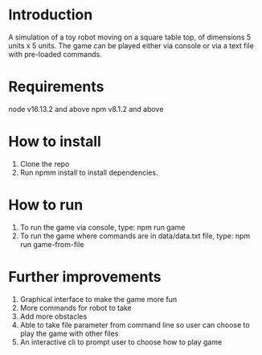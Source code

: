 # Introduction

A simulation of a toy robot moving on a square table top, of dimensions 5 units x 5 units.
The game can be played either via console or via a text file with pre-loaded commands.

# Requirements

node v16.13.2 and above
npm v8.1.2 and above

# How to install

1. Clone the repo
2. Run npmm install to install dependencies.

# How to run

1. To run the game via console, type: npm run game
2. To run the game where commands are in data/data.txt file, type: npm run game-from-file

# Further improvements

1. Graphical interface to make the game more fun
2. More commands for robot to take
3. Add more obstacles
4. Able to take file parameter from command line so user can choose to play the game with other files
5. An interactive cli to prompt user to choose how to play game
